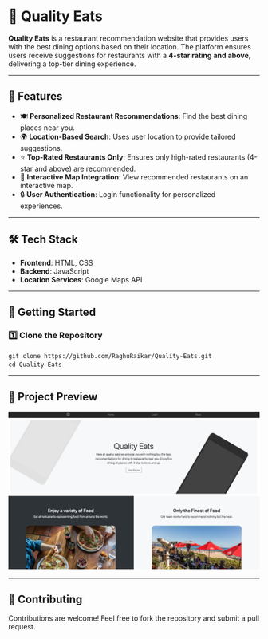📌 Quality Eats
===============

**Quality Eats** is a restaurant recommendation website that provides users with the best dining options based on their location. The platform ensures users receive suggestions for restaurants with a **4-star rating and above**, delivering a top-tier dining experience.

* * * * *

🌟 Features
-----------

-   🍽️ **Personalized Restaurant Recommendations**: Find the best dining places near you.
-   🌍 **Location-Based Search**: Uses user location to provide tailored suggestions.
-   ⭐ **Top-Rated Restaurants Only**: Ensures only high-rated restaurants (4-star and above) are recommended.
-   📍 **Interactive Map Integration**: View recommended restaurants on an interactive map.
-   🔒 **User Authentication**: Login functionality for personalized experiences.

* * * * *

🛠️ Tech Stack
--------------

-   **Frontend**: HTML, CSS
-   **Backend**: JavaScript
-   **Location Services**: Google Maps API

* * * * *

🚀 Getting Started
------------------

### 1️⃣ Clone the Repository

`git clone https://github.com/RaghuRaikar/Quality-Eats.git`  
`cd Quality-Eats`

* * * * *

📸 Project Preview
------------------

![Quality Eats Homepage](./Quality-Eats.png)
* * * * *

🤝 Contributing
---------------

Contributions are welcome! Feel free to fork the repository and submit a pull request.
